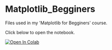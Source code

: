 # Matplotlib_Begginers
Files used in my 'Matplotlib for Begginers' course.

Click below to open the notebook.

[![Open In Colab](https://colab.research.google.com/assets/colab-badge.svg)](https://https://colab.research.google.com/github/akdiaz/Matplotlib_Begginers/blob/main/Matplotlib_for_Begginers.ipynb)
